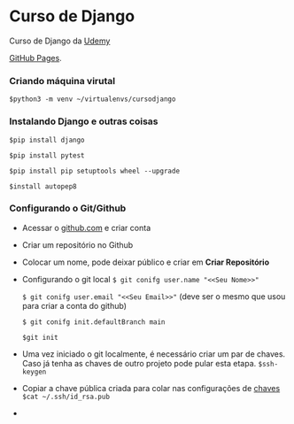 # Curso de Django
Curso de Django da [Udemy](https://www.udemy.com/course/curso-de-django-web-framework-com-python-html-e-css/)

[GitHub Pages](https://pages.github.com/).

### Criando máquina virutal
`$python3 -m venv ~/virtualenvs/cursodjango`

### Instalando Django e outras coisas

`$pip install django`

`$pip install pytest`

`$pip install pip setuptools wheel --upgrade`

`$install autopep8`

### Configurando o Git/Github

* Acessar o [github.com](https://github.com) e criar conta

* Criar um repositório no Github

* Colocar um nome, pode deixar público e criar em __Criar Repositório__

* Configurando o git local
    `$ git conifg user.name "<<Seu Nome>>"`

    `$ git conifg user.email "<<Seu Email>>"` (deve ser o mesmo que usou para criar a conta do github)

    `$ git conifg init.defaultBranch main`

    `$git init`


* Uma vez iniciado o git localmente, é necessário criar um par de chaves. Caso já tenha as chaves de outro projeto pode pular esta etapa. 
    `$ssh-keygen`


* Copiar a chave pública criada para colar nas configurações de [chaves](https://github.com/settings/keys)
    `$cat ~/.ssh/id_rsa.pub`


*
